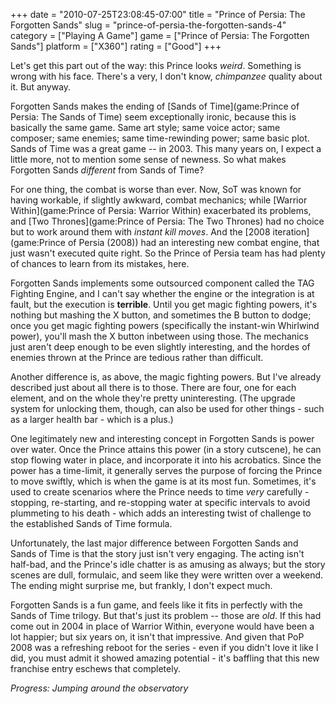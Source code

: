 +++
date = "2010-07-25T23:08:45-07:00"
title = "Prince of Persia: The Forgotten Sands"
slug = "prince-of-persia-the-forgotten-sands-4"
category = ["Playing A Game"]
game = ["Prince of Persia: The Forgotten Sands"]
platform = ["X360"]
rating = ["Good"]
+++

Let's get this part out of the way: this Prince looks <i>weird</i>.  Something is wrong with his face.  There's a very, I don't know, <i>chimpanzee</i> quality about it.  But anyway.

Forgotten Sands makes the ending of [Sands of Time](game:Prince of Persia: The Sands of Time) seem exceptionally ironic, because this is basically the same game.  Same art style; same voice actor; same composer; same enemies; same time-rewinding power; same basic plot.  Sands of Time was a great game -- in 2003.  This many years on, I expect a little more, not to mention some sense of newness.  So what makes Forgotten Sands <i>different</i> from Sands of Time?

For one thing, the combat is worse than ever.  Now, SoT was known for having workable, if slightly awkward, combat mechanics; while [Warrior Within](game:Prince of Persia: Warrior Within) exacerbated its problems, and [Two Thrones](game:Prince of Persia: The Two Thrones) had no choice but to work around them with <i>instant kill moves</i>.  And the [2008 iteration](game:Prince of Persia (2008)) had an interesting new combat engine, that just wasn't executed quite right.  So the Prince of Persia team has had plenty of chances to learn from its mistakes, here.

Forgotten Sands implements some outsourced component called the TAG Fighting Engine, and I can't say whether the engine or the integration is at fault, but the execution is <b>terrible</b>.  Until you get magic fighting powers, it's nothing but mashing the X button, and sometimes the B button to dodge; once you get magic fighting powers (specifically the instant-win Whirlwind power), you'll mash the X button inbetween using those.  The mechanics just aren't deep enough to be even slightly interesting, and the hordes of enemies thrown at the Prince are tedious rather than difficult.

Another difference is, as above, the magic fighting powers.  But I've already described just about all there is to those.  There are four, one for each element, and on the whole they're pretty uninteresting.  (The upgrade system for unlocking them, though, can also be used for other things - such as a larger health bar - which is a plus.)

One legitimately new and interesting concept in Forgotten Sands is power over water.  Once the Prince attains this power (in a story cutscene), he can stop flowing water in place, and incorporate it into his acrobatics.  Since the power has a time-limit, it generally serves the purpose of forcing the Prince to move swiftly, which is when the game is at its most fun.  Sometimes, it's used to create scenarios where the Prince needs to time <i>very</i> carefully - stopping, re-starting, and re-stopping water at specific intervals to avoid plummeting to his death - which adds an interesting twist of challenge to the established Sands of Time formula.

Unfortunately, the last major difference between Forgotten Sands and Sands of Time is that the story just isn't very engaging.  The acting isn't half-bad, and the Prince's idle chatter is as amusing as always; but the story scenes are dull, formulaic, and seem like they were written over a weekend.  The ending might surprise me, but frankly, I don't expect much.

Forgotten Sands is a fun game, and feels like it fits in perfectly with the Sands of Time trilogy.  But that's just its problem -- those are <i>old</i>.  If this had come out in 2004 in place of Warrior Within, everyone would have been a lot happier; but six years on, it isn't that impressive.  And given that PoP 2008 was a refreshing reboot for the series - even if you didn't love it like I did, you must admit it showed amazing potential - it's baffling that this new franchise entry eschews that completely.

<i>Progress: Jumping around the observatory</i>